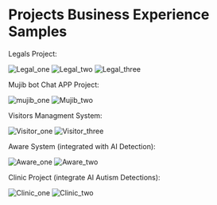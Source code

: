 # Projects Business Experience Samples

Legals Project:

![Legal_one](https://github.com/user-attachments/assets/1f139684-7514-444e-a25b-1d65c80dba66)
![Legal_two](https://github.com/user-attachments/assets/0d3cad0d-a7b2-49eb-943d-051409965958)
![Legal_three](https://github.com/user-attachments/assets/494d4a88-34ae-428c-9d5a-50f91d289c64)

Mujib bot Chat APP Project:

![mujib_one](https://github.com/user-attachments/assets/add24b82-cc4f-4ad5-80ba-c8e51d444509)
![Mujib_two](https://github.com/user-attachments/assets/297f01cf-88ed-4010-9482-7c462efe139b)

Visitors Managment System:

![Visitor_one](https://github.com/user-attachments/assets/b02a9f76-5181-4b5d-a173-324e621c35ab)
![Visitor_three](https://github.com/user-attachments/assets/74312957-84cf-4490-ba16-ce807fda67d6)

Aware System (integrated with AI Detection):

![Aware_one](https://github.com/user-attachments/assets/e4d1f18a-9d45-47ca-ab52-cd27b665be56)
![Aware_two](https://github.com/user-attachments/assets/ab98a6ec-b4e4-426f-a658-a9d6d617cad8)

Clinic Project (integrate AI Autism Detections):

![Clinic_one](https://github.com/user-attachments/assets/019362a5-bfbc-46f6-8dee-2cdd1ee0decb)
![Clinic_two](https://github.com/user-attachments/assets/5cce3a8e-f4b6-4230-89b9-9cb3c2c94b0f)

